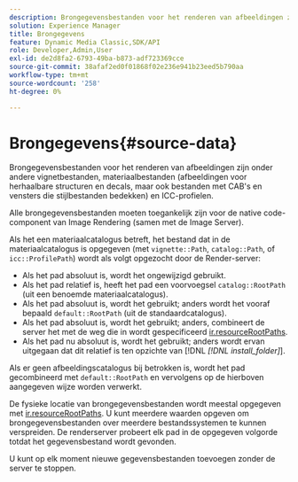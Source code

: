 ```yaml
---
description: Brongegevensbestanden voor het renderen van afbeeldingen zijn onder andere vignetbestanden, materiaalbestanden (afbeeldingen voor herhaalbare structuren en decals, maar ook bestanden met CAB's en vensters die stijlbestanden bedekken) en ICC-profielen.
solution: Experience Manager
title: Brongegevens
feature: Dynamic Media Classic,SDK/API
role: Developer,Admin,User
exl-id: de2d8fa2-6793-49ba-b873-adf723369cce
source-git-commit: 38afaf2ed0f01868f02e236e941b23eed5b790aa
workflow-type: tm+mt
source-wordcount: '258'
ht-degree: 0%

---
```


# Brongegevens{#source-data}

Brongegevensbestanden voor het renderen van afbeeldingen zijn onder andere vignetbestanden, materiaalbestanden (afbeeldingen voor herhaalbare structuren en decals, maar ook bestanden met CAB&#39;s en vensters die stijlbestanden bedekken) en ICC-profielen.

Alle brongegevensbestanden moeten toegankelijk zijn voor de native code-component van Image Rendering (samen met de Image Server).

Als het een materiaalcatalogus betreft, het bestand dat in de materiaalcatalogus is opgegeven (met `vignette::Path`, `catalog::Path`, of `icc::ProfilePath`) wordt als volgt opgezocht door de Render-server:

* Als het pad absoluut is, wordt het ongewijzigd gebruikt.
* Als het pad relatief is, heeft het pad een voorvoegsel `catalog::RootPath` (uit een benoemde materiaalcatalogus).
* Als het pad absoluut is, wordt het gebruikt; anders wordt het vooraf bepaald `default::RootPath` (uit de standaardcatalogus).
* Als het pad absoluut is, wordt het gebruikt; anders, combineert de server het met de weg die in wordt gespecificeerd [ir.resourceRootPaths](../../../../../../ir-api/server-admin/image-rendering-api-ref/c-ir-server-administration/c-ir-configuration-settings-reference/c-ir-resource-root-folders.md#concept-39a34d2239934079bb396e1bf568a9c2).
* Als het pad nu absoluut is, wordt het gebruikt; anders wordt ervan uitgegaan dat dit relatief is ten opzichte van [!DNL  *[!DNL install_folder]*].

Als er geen afbeeldingscatalogus bij betrokken is, wordt het pad gecombineerd met `default::RootPath` en vervolgens op de hierboven aangegeven wijze worden verwerkt.

De fysieke locatie van brongegevensbestanden wordt meestal opgegeven met [ir.resourceRootPaths](../../../../../../ir-api/server-admin/image-rendering-api-ref/c-ir-server-administration/c-ir-configuration-settings-reference/c-ir-resource-root-folders.md#concept-39a34d2239934079bb396e1bf568a9c2). U kunt meerdere waarden opgeven om brongegevensbestanden over meerdere bestandssystemen te kunnen verspreiden. De renderserver probeert elk pad in de opgegeven volgorde totdat het gegevensbestand wordt gevonden.

U kunt op elk moment nieuwe gegevensbestanden toevoegen zonder de server te stoppen.
